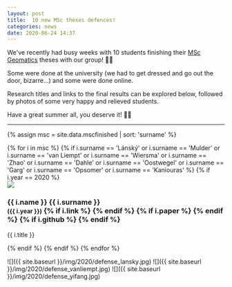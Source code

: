 ```yaml
---
layout: post
title:  10 new MSc theses defences!
categories: news
date: 2020-06-24 14:37
---
```


We've recently had busy weeks with 10 students finishing their [MSc Geomatics](http://geomatics.tudelft.nl) theses with our group! 🎉🥳

Some were done at the university (we had to get dressed and go out the door, bizarre...) and some were done online.

Research titles and links to the final results can be explored below, followed by photos of some very happy and relieved students.

Have a great summer all, you deserve it! 🤩😎

- - -

{% assign msc = site.data.mscfinished | sort: 'surname' %}

<div class="row">
{% for i in msc %}
{% if i.surname == 'Lánský' 
   or i.surname == 'Mulder' 
   or i.surname == 'van Liempt' 
   or i.surname == 'Wiersma' 
   or i.surname == 'Zhao' 
   or i.surname == 'Dahle' 
   or i.surname == 'Oostwegel' 
   or i.surname == 'Garg' 
   or i.surname == 'Opsomer' 
   or i.surname == 'Kaniouras' %}
{% if i.year == 2020 %}
  <div class="col-sm-4 col-xs-6">
    <div class="thumbnail">
      <a href="{{ i.link }}"><img src="{{ "/img/msc/" | append: i.image | prepend: site.baseurl }}"/></a>
      <div class="caption">
        <h3>
          {{ i.name }} {{ i.surname }} 
          <br />
          <small>({{ i.year }})</small>
        {% if i.link %}
          <small><a href="{{ i.link }}"><i class="fas fa-book" title="thesis"></i></a></small>
        {% endif %}
        {% if i.paper %}
          <small><a href="{{ i.paper }}"><i class="fas fa-file-text" title="paper"></i></a></small>
        {% endif %}
        {% if i.github %}
          <small><a href="{{ i.github }}"><i class="fab fa-github" title="github"></i></a></small> 
        {% endif %}
        </h3>
        <p>{{ i.title }}</p>
      </div>
    </div>
  </div>
{% endif %}
{% endif %}
{% endfor %}
</div>

![]({{ site.baseurl }}/img/2020/defense_lansky.jpg)
![]({{ site.baseurl }}/img/2020/defense_vanliempt.jpg)
![]({{ site.baseurl }}/img/2020/defense_yifang.jpg)
<!-- ![]({{ site.baseurl }}/img/2020/defense_lansky) -->

